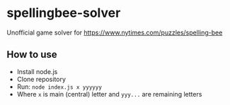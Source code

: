 # spellingbee-solver
Unofficial game solver for https://www.nytimes.com/puzzles/spelling-bee
## How to use
- Install node.js
- Clone repository
- Run: `node index.js x yyyyyy`
- Where `x` is main (central) letter and `yyy...` are remaining letters
